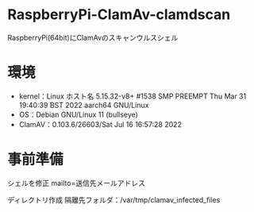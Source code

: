 # RaspberryPi-ClamAv-clamdscan
RaspberryPi(64bit)にClamAvのスキャンウルスシェル

# 環境
- kernel：Linux ホスト名 5.15.32-v8+ #1538 SMP PREEMPT Thu Mar 31 19:40:39 BST 2022 aarch64 GNU/Linux
- OS：Debian GNU/Linux 11 (bullseye)
- ClamAV：0.103.6/26603/Sat Jul 16 16:57:28 2022

# 事前準備
シェルを修正
mailto=送信先メールアドレス

ディレクトリ作成
隔離先フォルダ：/var/tmp/clamav_infected_files
